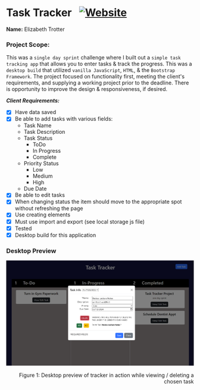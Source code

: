 # Task Tracker &nbsp;&nbsp;<a href="https://tasktracker-ashen.vercel.app/">![Website](https://img.shields.io/website?url=https%3A%2F%2Ftasktracker-ashen.vercel.app%2F&up_message=ONLINE&up_color=355E3B&down_message=OFFLINE&down_color=8B0000&style=for-the-badge&logo=vercel)</a>

**Name:** Elizabeth Trotter

### Project Scope: 

This was a `single day sprint` challenge where I built out a `simple task tracking app` that allows you to enter tasks & track the progress. This was a `desktop build` that utilized `vanilla JavaScript`, `HTML`, & the `Bootstrap Framework`. The project focused on functionality first, meeting the client's requirements, and supplying a working project prior to the deadline. There is opportunity to improve the design & responsiveness, if desired. 

***Client Requirements:***
- [x] Have data saved
- [x] Be able to add tasks with various fields:
    - Task Name
    - Task Description
    - Task Status
        - ToDo
        - In Progress
        - Complete
    - Priority Status
        - Low
        - Medium
        - High
    - Due Date
- [x] Be able to edit tasks
- [x] When changing status the item should move to the appropriate spot without refreshing the page
- [x] Use creating elements
- [x] Must use import and export (see local storage js file)
- [x] Tested
- [x] Desktop build for this application

### Desktop Preview
![Desktop preview](./assets/image.png)
<p align="right">Figure 1: Desktop preview of tracker in action while viewing / deleting a chosen task</p>